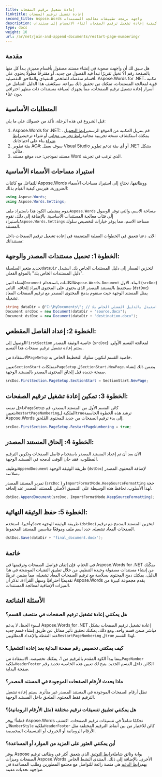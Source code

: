```yaml
---
title: إعادة تشغيل ترقيم الصفحات
linktitle: إعادة تشغيل ترقيم الصفحات
second_title: Aspose.Words واجهة برمجة تطبيقات معالجة المستندات
description: تعرف على كيفية إعادة تشغيل ترقيم الصفحات أثناء الانضمام إلى مستندات Word وإلحاقها باستخدام Aspose.Words for .NET.
type: docs
weight: 10
url: /ar/net/join-and-append-documents/restart-page-numbering/
---
```

## مقدمة

هل سبق لك أن واجهت صعوبة في إنشاء مستند مصقول بأقسام مميزة، يبدأ كل منها بالصفحة رقم 1؟ تخيل تقريرًا تبدأ فيه الفصول من جديد، أو مقترحًا مطولًا يحتوي على أقسام منفصلة للملخص التنفيذي والملاحق التفصيلية. Aspose.Words for .NET، مكتبة قوية لمعالجة المستندات، تمكنك من تحقيق ذلك ببراعة. سيكشف هذا الدليل الشامل عن أسرار إعادة تشغيل ترقيم الصفحات، مما يجهزك لصياغة مستندات ذات مظهر احترافي دون عناء.

## المتطلبات الأساسية

قبل الشروع في هذه الرحلة، تأكد من حصولك على ما يلي:

1.  Aspose.Words for .NET: قم بتنزيل المكتبة من الموقع الرسمي[رابط التحميل](https://releases.aspose.com/words/net/) . يمكنك استكشاف نسخة تجريبية مجانية[رابط تجريبي مجاني](https://releases.aspose.com/) أو شراء ترخيص[رابط شراء](https://purchase.aspose.com/buy) بناء على احتياجاتك.
2. بيئة تطوير AC#: سوف يعمل Visual Studio أو أي بيئة تدعم تطوير .NET بشكل مثالي.
3. مستند نموذجي: حدد موقع مستند Word الذي ترغب في تجربته.

## استيراد مساحات الأسماء الأساسية

للتفاعل مع كائنات Aspose.Words ووظائفها، نحتاج إلى استيراد مساحات الأسماء الضرورية. هيريس كيفية القيام بذلك:

```csharp
using Aspose.Words;
using Aspose.Words.Settings;
```

 يقوم مقتطف الكود هذا باستيراد ملف`Aspose.Words` مساحة الاسم، والتي توفر الوصول إلى فئات معالجة المستندات الأساسية. بالإضافة إلى ذلك، نقوم باستيراد`Aspose.Words.Settings` مساحة الاسم، مما يوفر خيارات لتخصيص سلوك المستند.


الآن، دعنا نتعمق في الخطوات العملية المتضمنة في إعادة تشغيل ترقيم الصفحات داخل مستنداتك:

## الخطوة 1: تحميل مستندات المصدر والوجهة:

تحديد متغير السلسلة`dataDir` لتخزين المسار إلى دليل المستندات الخاص بك. استبدل "دليل المستندات الخاص بك" بالموقع الفعلي.

 إنشاء اثنين`Document` الكائنات باستخدام`Aspose.Words.Document` البناء. الاول (`srcDoc`) سيحتفظ بالمستند المصدر الذي يحتوي على المحتوى المراد إلحاقه. الثاني (`dstDoc`) يمثل المستند الوجهة حيث سنقوم بدمج المحتوى المصدر مع ترقيم الصفحات المعاد تشغيله.

```csharp
string dataDir = @"C:\MyDocuments\"; // استبدل بالدليل الفعلي الخاص بك
Document srcDoc = new Document(dataDir + "source.docx");
Document dstDoc = new Document(dataDir + "destination.docx");
```

## الخطوة 2: إعداد الفاصل المقطعي:

 الوصول إلى`FirstSection` خاصية الوثيقة المصدر (`srcDoc`) لمعالجة القسم الأولي. ستتم إعادة تشغيل ترقيم صفحات هذا القسم.

 الاستفادة من`PageSetup` خاصية القسم لتكوين سلوك التخطيط الخاص به.

 تعيين`SectionStart` ممتلكات`PageSetup` ل`SectionStart.NewPage`. يضمن ذلك إنشاء صفحة جديدة قبل إلحاق المحتوى المصدر بالمستند الوجهة.

```csharp
srcDoc.FirstSection.PageSetup.SectionStart = SectionStart.NewPage;
```

## الخطوة 3: تمكين إعادة تشغيل ترقيم الصفحات:

 داخل نفسه`PageSetup` كائن القسم الأول من المستند المصدر، قم بتعيين`RestartPageNumbering`الملكية ل`true`ترشد هذه الخطوة الحاسمة Aspose.Words إلى بدء ترقيم الصفحات من جديد للمحتوى المُلحق.

```csharp
srcDoc.FirstSection.PageSetup.RestartPageNumbering = true;
```

## الخطوة 4: إلحاق المستند المصدر:

الآن بعد أن تم إعداد المستند المصدر باستخدام فاصل الصفحات وتكوين الترقيم المطلوب، فقد حان الوقت لدمجه في المستند الوجهة.

 توظيف`AppendDocument` طريقة الوثيقة الوجهة (`dstDoc`) لإضافة المحتوى المصدر بسلاسة.

تمرير المستند المصدر (`srcDoc` ) و`ImportFormatMode.KeepSourceFormatting` حجة لهذا الأسلوب. تحافظ هذه الوسيطة على التنسيق الأصلي للمستند المصدر عند إلحاقه.

```csharp
dstDoc.AppendDocument(srcDoc, ImportFormatMode.KeepSourceFormatting);
```

## الخطوة 5: حفظ الوثيقة النهائية:

 وأخيرا، استخدم`Save` طريقة الوثيقة الوجهة (`dstDoc`) لتخزين المستند المدمج مع ترقيم الصفحات المعاد تشغيله. حدد اسم ملف وموقعًا مناسبين للمستند المحفوظ.

```csharp
dstDoc.Save(dataDir + "final_document.docx");
```

## خاتمة

في الختام، فإن إتقان فواصل الصفحات وترقيمها في Aspose.Words for .NET يمكّنك من إنشاء مستندات مصقولة وجيدة التنظيم. من خلال تطبيق التقنيات الموضحة في هذا الدليل، يمكنك دمج المحتوى بسلاسة مع ترقيم الصفحات المعاد تشغيله، مما يضمن عرضًا تقديميًا احترافيًا وسهل القراءة. تذكر أن Aspose.Words يقدم مجموعة كبيرة من الميزات الإضافية لمعالجة المستندات.

## الأسئلة الشائعة

### هل يمكنني إعادة تشغيل ترقيم الصفحات في منتصف القسم؟

 لسوء الحظ، لا يدعم Aspose.Words for .NET إعادة تشغيل ترقيم الصفحات بشكل مباشر ضمن قسم واحد. ومع ذلك، يمكنك تحقيق تأثير مماثل عن طريق إنشاء قسم جديد عند النقطة والإعداد المطلوبين`RestartPageNumbering` ل`true` لهذا القسم.

### كيف يمكنني تخصيص رقم صفحة البداية بعد إعادة التشغيل؟

 بينما يبدأ الكود المقدم بالترقيم من 1، يمكنك تخصيصه. الاستفادة من`PageNumber` ملكية`HeaderFooter` الكائن داخل القسم الجديد. يتيح لك تعيين هذه الخاصية تحديد رقم صفحة البداية.

### ماذا يحدث لأرقام الصفحات الموجودة في المستند المصدر؟

تظل أرقام الصفحات الموجودة في المستند المصدر غير متأثرة. سيتم إعادة تشغيل الترقيم فقط المحتوى الملحق داخل المستند الوجهة.

### هل يمكنني تطبيق تنسيقات ترقيم مختلفة (مثل الأرقام الرومانية)؟

 قطعاً! يوفر Aspose.Words تحكمًا شاملاً في تنسيقات ترقيم الصفحات. اكتشف ال`NumberStyle` ملكية`HeaderFooter` كائن للاختيار من بين أنماط الترقيم المختلفة مثل الأرقام الرومانية أو الحروف أو التنسيقات المخصصة.

### أين يمكنني العثور على المزيد من الموارد أو المساعدة؟

 يوفر Aspose بوابة وثائق شاملة[رابط التوثيق](https://reference.aspose.com/words/net/) الذي يتعمق أكثر في وظائف ترقيم الصفحات وميزات Aspose.Words الأخرى. بالإضافة إلى ذلك، المنتدى النشط الخاص بهم[رابط الدعم](https://forum.aspose.com/c/words/8) هي منصة رائعة للتواصل مع مجتمع المطورين وطلب المساعدة في مواجهة تحديات معينة.